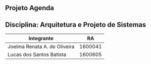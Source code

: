 ## Projeto Agenda  
## Disciplina: Arquitetura e Projeto de Sistemas  
Integrante | RA
--|--  
Joelma Renata A. de Oliveira | 1600041  
Lucas dos Santos Batista | 1600605